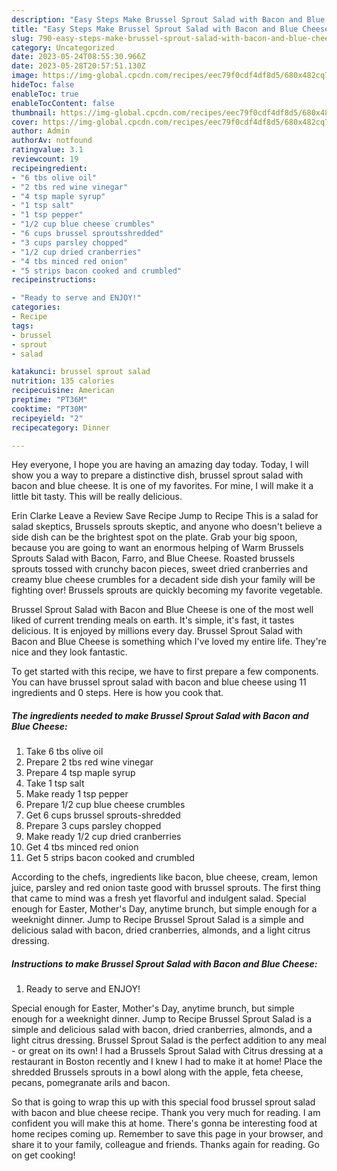 ```yaml
---
description: "Easy Steps Make Brussel Sprout Salad with Bacon and Blue Cheese yang Delicious}"
title: "Easy Steps Make Brussel Sprout Salad with Bacon and Blue Cheese yang Delicious}"
slug: 790-easy-steps-make-brussel-sprout-salad-with-bacon-and-blue-cheese-yang-delicious
category: Uncategorized
date: 2023-05-24T08:55:30.966Z
date: 2023-05-28T20:57:51.130Z
image: https://img-global.cpcdn.com/recipes/eec79f0cdf4df8d5/680x482cq70/brussel-sprout-salad-with-bacon-and-blue-cheese-recipe-main-photo.jpg
hideToc: false
enableToc: true
enableTocContent: false
thumbnail: https://img-global.cpcdn.com/recipes/eec79f0cdf4df8d5/680x482cq70/brussel-sprout-salad-with-bacon-and-blue-cheese-recipe-main-photo.jpg
cover: https://img-global.cpcdn.com/recipes/eec79f0cdf4df8d5/680x482cq70/brussel-sprout-salad-with-bacon-and-blue-cheese-recipe-main-photo.jpg
author: Admin
authorAv: notfound
ratingvalue: 3.1
reviewcount: 19
recipeingredient:
- "6 tbs olive oil"
- "2 tbs red wine vinegar"
- "4 tsp maple syrup"
- "1 tsp salt"
- "1 tsp pepper"
- "1/2 cup blue cheese crumbles"
- "6 cups brussel sproutsshredded"
- "3 cups parsley chopped"
- "1/2 cup dried cranberries"
- "4 tbs minced red onion"
- "5 strips bacon cooked and crumbled"
recipeinstructions:

- "Ready to serve and ENJOY!"
categories:
- Recipe
tags:
- brussel
- sprout
- salad

katakunci: brussel sprout salad 
nutrition: 135 calories
recipecuisine: American
preptime: "PT36M"
cooktime: "PT30M"
recipeyield: "2"
recipecategory: Dinner

---
```



Hey everyone, I hope you are having an amazing day today. Today, I will show you a way to prepare a distinctive dish, brussel sprout salad with bacon and blue cheese. It is one of my favorites. For mine, I will make it a little bit tasty. This will be really delicious.

Erin Clarke Leave a Review Save Recipe Jump to Recipe This is a salad for salad skeptics, Brussels sprouts skeptic, and anyone who doesn&#39;t believe a side dish can be the brightest spot on the plate. Grab your big spoon, because you are going to want an enormous helping of Warm Brussels Sprouts Salad with Bacon, Farro, and Blue Cheese. Roasted brussels sprouts tossed with crunchy bacon pieces, sweet dried cranberries and creamy blue cheese crumbles for a decadent side dish your family will be fighting over! Brussels sprouts are quickly becoming my favorite vegetable.

Brussel Sprout Salad with Bacon and Blue Cheese is one of the most well liked of current trending meals on earth. It's simple, it's fast, it tastes delicious. It is enjoyed by millions every day. Brussel Sprout Salad with Bacon and Blue Cheese is something which I've loved my entire life. They're nice and they look fantastic.


To get started with this recipe, we have to first prepare a few components. You can have brussel sprout salad with bacon and blue cheese using 11 ingredients and 0 steps. Here is how you cook that.

<!--inarticleads1-->

##### The ingredients needed to make Brussel Sprout Salad with Bacon and Blue Cheese:

1. Take 6 tbs olive oil
1. Prepare 2 tbs red wine vinegar
1. Prepare 4 tsp maple syrup
1. Take 1 tsp salt
1. Make ready 1 tsp pepper
1. Prepare 1/2 cup blue cheese crumbles
1. Get 6 cups brussel sprouts-shredded
1. Prepare 3 cups parsley chopped
1. Make ready 1/2 cup dried cranberries
1. Get 4 tbs minced red onion
1. Get 5 strips bacon cooked and crumbled


According to the chefs, ingredients like bacon, blue cheese, cream, lemon juice, parsley and red onion taste good with brussel sprouts. The first thing that came to mind was a fresh yet flavorful and indulgent salad. Special enough for Easter, Mother&#39;s Day, anytime brunch, but simple enough for a weeknight dinner. Jump to Recipe Brussel Sprout Salad is a simple and delicious salad with bacon, dried cranberries, almonds, and a light citrus dressing. 

<!--inarticleads2-->

##### Instructions to make Brussel Sprout Salad with Bacon and Blue Cheese:


1. Ready to serve and ENJOY!

Special enough for Easter, Mother&#39;s Day, anytime brunch, but simple enough for a weeknight dinner. Jump to Recipe Brussel Sprout Salad is a simple and delicious salad with bacon, dried cranberries, almonds, and a light citrus dressing. Brussel Sprout Salad is the perfect addition to any meal - or great on its own! I had a Brussels Sprout Salad with Citrus dressing at a restaurant in Boston recently and I knew I had to make it at home! Place the shredded Brussels sprouts in a bowl along with the apple, feta cheese, pecans, pomegranate arils and bacon. 

So that is going to wrap this up with this special food brussel sprout salad with bacon and blue cheese recipe. Thank you very much for reading. I am confident you will make this at home. There's gonna be interesting food at home recipes coming up. Remember to save this page in your browser, and share it to your family, colleague and friends. Thanks again for reading. Go on get cooking!
